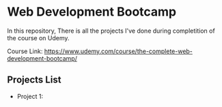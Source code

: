 # Web Development Bootcamp

In this repository, There is all the projects I've done during completition of the course on Udemy.

Course Link: https://www.udemy.com/course/the-complete-web-development-bootcamp/

## Projects List

* Project 1:
